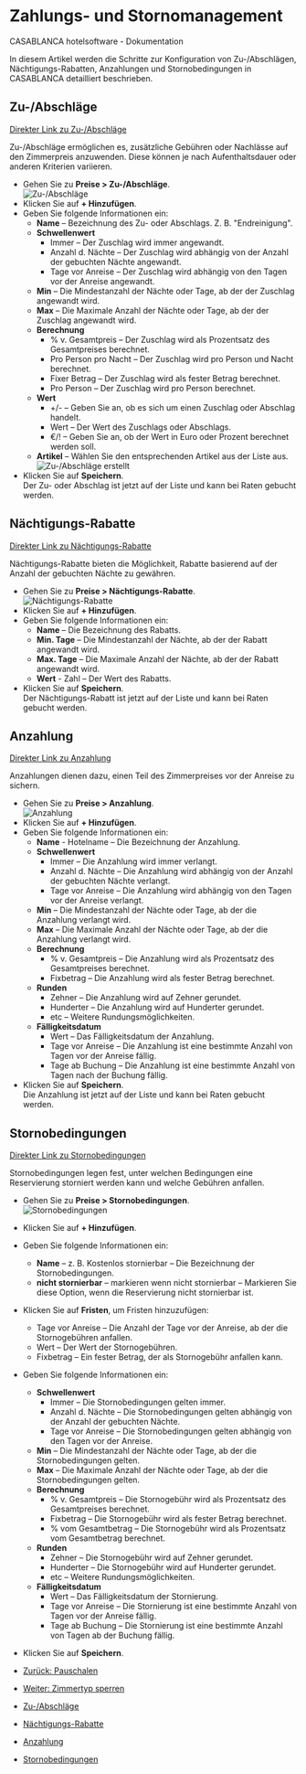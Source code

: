 # Zahlungs- und Stornomanagement

CASABLANCA hotelsoftware - Dokumentation

In diesem Artikel werden die Schritte zur Konfiguration von Zu-/Abschlägen, Nächtigungs-Rabatten, Anzahlungen und Stornobedingungen in CASABLANCA detailliert beschrieben.

## Zu-/Abschläge

[Direkter Link zu Zu-/Abschläge](https://docs.casablanca.at/cloud/raten/rates/payment/#zu-abschläge)

Zu-/Abschläge ermöglichen es, zusätzliche Gebühren oder Nachlässe auf den Zimmerpreis anzuwenden. Diese können je nach Aufenthaltsdauer oder anderen Kriterien variieren.

* Gehen Sie zu **Preise > Zu-/Abschläge**.  
  ![Zu-/Abschläge](https://docs.casablanca.at/assets/images/zu_abschlag-539d2c8bdff6d07020a7735220c0cc39.png "Zu-/Abschläge")
* Klicken Sie auf **+ Hinzufügen**.
* Geben Sie folgende Informationen ein:
  * **Name** – Bezeichnung des Zu- oder Abschlags. Z. B. "Endreinigung".
  * **Schwellenwert**
    * Immer – Der Zuschlag wird immer angewandt.
    * Anzahl d. Nächte – Der Zuschlag wird abhängig von der Anzahl der gebuchten Nächte angewandt.
    * Tage vor Anreise – Der Zuschlag wird abhängig von den Tagen vor der Anreise angewandt.
  * **Min** – Die Mindestanzahl der Nächte oder Tage, ab der der Zuschlag angewandt wird.
  * **Max** – Die Maximale Anzahl der Nächte oder Tage, ab der der Zuschlag angewandt wird.
  * **Berechnung**
    * % v. Gesamtpreis – Der Zuschlag wird als Prozentsatz des Gesamtpreises berechnet.
    * Pro Person pro Nacht – Der Zuschlag wird pro Person und Nacht berechnet.
    * Fixer Betrag – Der Zuschlag wird als fester Betrag berechnet.
    * Pro Person – Der Zuschlag wird pro Person berechnet.
  * **Wert**
    * +/- – Geben Sie an, ob es sich um einen Zuschlag oder Abschlag handelt.
    * Wert – Der Wert des Zuschlags oder Abschlags.
    * €/! – Geben Sie an, ob der Wert in Euro oder Prozent berechnet werden soll.
  * **Artikel** – Wählen Sie den entsprechenden Artikel aus der Liste aus.  
    ![Zu-/Abschläge erstellt](https://docs.casablanca.at/assets/images/zu_abschlag_erstellt-104c2aeb2ec7ca7a614d760968f942aa.png "Zu-/Abschläge")
* Klicken Sie auf **Speichern**.  
  Der Zu- oder Abschlag ist jetzt auf der Liste und kann bei Raten gebucht werden.

## Nächtigungs-Rabatte

[Direkter Link zu Nächtigungs-Rabatte](https://docs.casablanca.at/cloud/raten/rates/payment/#nächtigungs-rabatte)

Nächtigungs-Rabatte bieten die Möglichkeit, Rabatte basierend auf der Anzahl der gebuchten Nächte zu gewähren.

* Gehen Sie zu **Preise > Nächtigungs-Rabatte**.  
  ![Nächtigungs-Rabatte](https://docs.casablanca.at/assets/images/n_rabatt-715f7e7c4338caa1d7488aa63eaf66ba.png "Nächtigungs-Rabatte")
* Klicken Sie auf **+ Hinzufügen**.
* Geben Sie folgende Informationen ein:
  * **Name** – Die Bezeichnung des Rabatts.
  * **Min. Tage** – Die Mindestanzahl der Nächte, ab der der Rabatt angewandt wird.
  * **Max. Tage** – Die Maximale Anzahl der Nächte, ab der der Rabatt angewandt wird.
  * **Wert** - Zahl – Der Wert des Rabatts.
* Klicken Sie auf **Speichern**.  
  Der Nächtigungs-Rabatt ist jetzt auf der Liste und kann bei Raten gebucht werden.

## Anzahlung

[Direkter Link zu Anzahlung](https://docs.casablanca.at/cloud/raten/rates/payment/#anzahlung)

Anzahlungen dienen dazu, einen Teil des Zimmerpreises vor der Anreise zu sichern.

* Gehen Sie zu **Preise > Anzahlung**.  
  ![Anzahlung](https://docs.casablanca.at/assets/images/anzahlung-fea09bc43495c89b51bc0d955c96825f.png "Anzahlung")
* Klicken Sie auf **+ Hinzufügen**.
* Geben Sie folgende Informationen ein:
  * **Name** - Hotelname – Die Bezeichnung der Anzahlung.
  * **Schwellenwert**
    * Immer – Die Anzahlung wird immer verlangt.
    * Anzahl d. Nächte – Die Anzahlung wird abhängig von der Anzahl der gebuchten Nächte verlangt.
    * Tage vor Anreise – Die Anzahlung wird abhängig von den Tagen vor der Anreise verlangt.
  * **Min** – Die Mindestanzahl der Nächte oder Tage, ab der die Anzahlung verlangt wird.
  * **Max** – Die Maximale Anzahl der Nächte oder Tage, ab der die Anzahlung verlangt wird.
  * **Berechnung**
    * % v. Gesamtpreis – Die Anzahlung wird als Prozentsatz des Gesamtpreises berechnet.
    * Fixbetrag – Die Anzahlung wird als fester Betrag berechnet.
  * **Runden**
    * Zehner – Die Anzahlung wird auf Zehner gerundet.
    * Hunderter – Die Anzahlung wird auf Hunderter gerundet.
    * etc – Weitere Rundungsmöglichkeiten.
  * **Fälligkeitsdatum**
    * Wert – Das Fälligkeitsdatum der Anzahlung.
    * Tage vor Anreise – Die Anzahlung ist eine bestimmte Anzahl von Tagen vor der Anreise fällig.
    * Tage ab Buchung – Die Anzahlung ist eine bestimmte Anzahl von Tagen nach der Buchung fällig.
* Klicken Sie auf **Speichern**.  
  Die Anzahlung ist jetzt auf der Liste und kann bei Raten gebucht werden.

## Stornobedingungen

[Direkter Link zu Stornobedingungen](https://docs.casablanca.at/cloud/raten/rates/payment/#stornobedingungen)

Stornobedingungen legen fest, unter welchen Bedingungen eine Reservierung storniert werden kann und welche Gebühren anfallen.

* Gehen Sie zu **Preise > Stornobedingungen**.  
  ![Stornobedingungen](https://docs.casablanca.at/assets/images/storno-8907931f37c421d3628bc46614710fe6.png "Stornobedingungen")
* Klicken Sie auf **+ Hinzufügen**.
* Geben Sie folgende Informationen ein:
  * **Name** – z. B. Kostenlos stornierbar – Die Bezeichnung der Stornobedingungen.
  * **nicht stornierbar** – markieren wenn nicht stornierbar – Markieren Sie diese Option, wenn die Reservierung nicht stornierbar ist.
* Klicken Sie auf **Fristen**, um Fristen hinzuzufügen:
  * Tage vor Anreise – Die Anzahl der Tage vor der Anreise, ab der die Stornogebühren anfallen.
  * Wert – Der Wert der Stornogebühren.
  * Fixbetrag – Ein fester Betrag, der als Stornogebühr anfallen kann.
* Geben Sie folgende Informationen ein:
  * **Schwellenwert**
    * Immer – Die Stornobedingungen gelten immer.
    * Anzahl d. Nächte – Die Stornobedingungen gelten abhängig von der Anzahl der gebuchten Nächte.
    * Tage vor Anreise – Die Stornobedingungen gelten abhängig von den Tagen vor der Anreise.
  * **Min** – Die Mindestanzahl der Nächte oder Tage, ab der die Stornobedingungen gelten.
  * **Max** – Die Maximale Anzahl der Nächte oder Tage, ab der die Stornobedingungen gelten.
  * **Berechnung**
    * % v. Gesamtpreis – Die Stornogebühr wird als Prozentsatz des Gesamtpreises berechnet.
    * Fixbetrag – Die Stornogebühr wird als fester Betrag berechnet.
    * % vom Gesamtbetrag – Die Stornogebühr wird als Prozentsatz vom Gesamtbetrag berechnet.
  * **Runden**
    * Zehner – Die Stornogebühr wird auf Zehner gerundet.
    * Hunderter – Die Stornogebühr wird auf Hunderter gerundet.
    * etc – Weitere Rundungsmöglichkeiten.
  * **Fälligkeitsdatum**
    * Wert – Das Fälligkeitsdatum der Stornierung.
    * Tage vor Anreise – Die Stornierung ist eine bestimmte Anzahl von Tagen vor der Anreise fällig.
    * Tage ab Buchung – Die Stornierung ist eine bestimmte Anzahl von Tagen ab der Buchung fällig.
* Klicken Sie auf **Speichern**.

* [Zurück: Pauschalen](https://docs.casablanca.at/cloud/raten/rates/pauschale)  
* [Weiter: Zimmertyp sperren](https://docs.casablanca.at/cloud/raten/rates/roomlock)

* [Zu-/Abschläge](https://docs.casablanca.at/cloud/raten/rates/payment/#zu-abschläge)  
* [Nächtigungs-Rabatte](https://docs.casablanca.at/cloud/raten/rates/payment/#nächtigungs-rabatte)  
* [Anzahlung](https://docs.casablanca.at/cloud/raten/rates/payment/#anzahlung)  
* [Stornobedingungen](https://docs.casablanca.at/cloud/raten/rates/payment/#stornobedingungen)